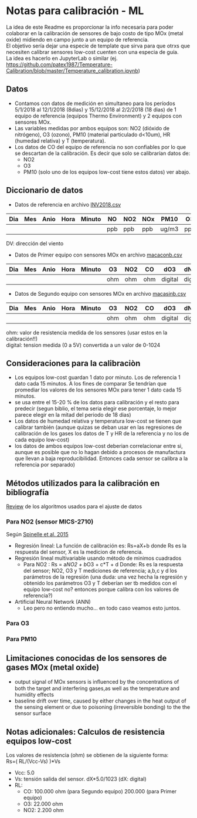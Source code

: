 # Notas para calibración - ML

La idea de este Readme es proporcionar la info necesaria para poder colaborar en la calibración de sensores de bajo costo de tipo MOx (metal oxide) midiendo en campo junto a un equipo de referencia.  
El objetivo sería dejar una especie de template que sirva para que otrxs que necesiten calibrar sensores low-cost cuenten con una especia de guía.   
La idea es hacerlo en JupyterLab o similar (ej. https://github.com/patex1987/Temperature-Calibration/blob/master/Temperature_calibration.ipynb)  

## Datos
- Contamos con datos de medición en simultaneo para los períodos 5/1/2018 al 12/1/2018 (8dias) y 15/12/2018 al 2/2/2018 (18 dias) de 1 equipo de referencia (equipos Thermo Environment) y 2 equipos con sensores MOx. 
- Las variables medidas por ambos equipos son: NO2 (dióxido de nitrógeno), O3 (ozono), PM10 (material particulado d<10um), HR (humedad relativa) y T (temperatura).
- Los datos de CO del equipo de referencia no son confiables por lo que se descartan de la calibración. Es decir que solo se calibrarían datos de:
  - NO2 
  - O3
  - PM10 (solo uno de los equipos low-cost tiene estos datos) ver abajo. 

## Diccionario de datos 

- Datos de referencia en archivo [INV2018.csv](https://github.com/nanocastro/Repo_maca/blob/master/Datos/Para%20analizar/INV2018.csv)  

|Dia | Mes | Anio | Hora | Minuto | NO | NO2 | NOx | PM10 | O3 | Temperatura |  DV | Velocidad | HR | CO | SO2|
| -- | -- | -- | -- | -- | -- | -- | -- | -- | -- | -- | -- | -- | -- | -- | -- |
| | |  |  |  |ppb | ppb | ppb | ug/m3 | ppb | °C |   | m/s | % | ppm | ppb|  

DV: dirección del viento

- Datos de Primer equipo con sensores MOx en archivo [macaconb.csv](https://github.com/nanocastro/Repo_maca/blob/master/Datos/Para%20analizar/macaconb.csv) 

|Dia | Mes | Anio | Hora | Minuto | O3 | NO2 | CO | dO3 | dNO2 | dCO |  HR | Temperatura | PM2.5 | PM10 |
| -- | -- | -- | -- | -- | -- | -- | -- | -- | -- | -- | -- | -- | -- | -- |
| | | | | | ohm | ohm | ohm | digital | digital | digital | % | °C | LPO | LPO |  

- Datos de Segundo equipo con sensores MOx en archivo [macasinb.csv](https://github.com/nanocastro/Repo_maca/blob/master/Datos/Para%20analizar/macasinb.csv) 

|Dia | Mes | Anio | Hora | Minuto | O3 | NO2 | CO | dO3 | dNO2 | dCO |  HR | Temperatura |
| -- | -- | -- | -- | -- | -- | -- | -- | -- | -- | -- | -- | -- |
| | | | | | ohm | ohm | ohm | digital | digital | digital | % | °C |  

ohm: valor de resistencia medida de los sensores (usar estos en la calibración!!)  
digital: tension medida (0 a 5V) convertida a un valor de 0-1024  

## Consideraciones para la calibraciòn 
- Los equipos low-cost guardan 1 dato por minuto. Los de referencia 1 dato cada 15 minutos. A los fines de comparar Se tendrían que promediar los valores de los sensores MOx para tener 1 dato cada 15 minutos. 
- se usa entre el 15-20 % de los datos para calibración y el resto para predecir (segun biblio, el tema seria elegir ese porcentaje, lo mejor parece elegir en la mitad del periodo de 18 dias)
- Los datos de humedad relativa y temperatura low-cost se tienen que calibrar también (aunque quizas se deban usar en las regresiones de calibración de los gases los datos de T y HR de la referencia y no los de cada equipo low-cost)  
- los datos de ambos equipos low-cost deberian correlacionar entre si, aunque es posible que no lo hagan debido a procesos de manufactura que llevan a baja reproducibilidad. Entonces cada sensor se calibra a la referencia por separado)

## Métodos utilizados para la calibración en bibliografía 
[Review](https://github.com/nanocastro/Repo_maca/blob/master/Referencias/Gases%20-%20ML/air-quality-sensors-and-data-adjustment-algorithms.pdf) de los algoritmos usados para el ajuste de datos 

### Para NO2 (sensor MICS-2710)
Según [Spinelle et al. 2015](https://github.com/nanocastro/Repo_maca/blob/master/Referencias/Gases%20-%20ML/Spinelle%20-%202015%20-%20Calibration%20low%20cost%20sensors%20O3%20y%20NO2.pdf) 
  - Regresión lineal: 
  La función de calibración es: Rs=aX+b donde Rs es la respuesta del sensor, X es la medicion de referencia. 
  - Regresión lineal multivariable usando método de minimos cuadrados 
    - Para NO2 : 
      Rs = a*NO2 + b*O3 + c*T + d
      Donde: Rs es la respuesta del sensor; NO2, O3 y T mediciones de referencia; a,b,c y d los parámetros de la regresión (una duda: una vez hecha la regresión y obtenido los parámetros O3 y T deberían ser tb medidos con el equipo low-cost no? entonces porque calibra con los valores de referencia?)  
  - Artificial Neural Network (ANN) 
    - Leo pero no entiendo mucho... en todo caso veamos esto juntos. 

### Para O3


### Para PM10


## Limitaciones conocidas de los sensores de gases MOx (metal oxide)
- output signal of MOx sensors is inﬂuenced by the concentrations of both the target and interfering gases,as well as the temperature and humidity effects
- baseline drift over time, caused by either changes in the heat output of the sensing element or due to poisoning (irreversible bonding) to the the sensor surface

## Notas adicionales: Calculos de resistencia equipos low-cost
Los valores de resistencia (ohm) se obtienen de la siguiente forma:  
Rs=( RL/(Vcc-Vs) )*Vs  
- Vcc: 5.0  
- Vs: tensión salida del sensor. dX*5.0/1023 (dX: digital)
- RL: 
  - CO:	100.000 ohm (para Segundo equipo) 200.000 (para Primer equipo)
  - O3:	22.000 ohm
  - NO2: 2.200 ohm
